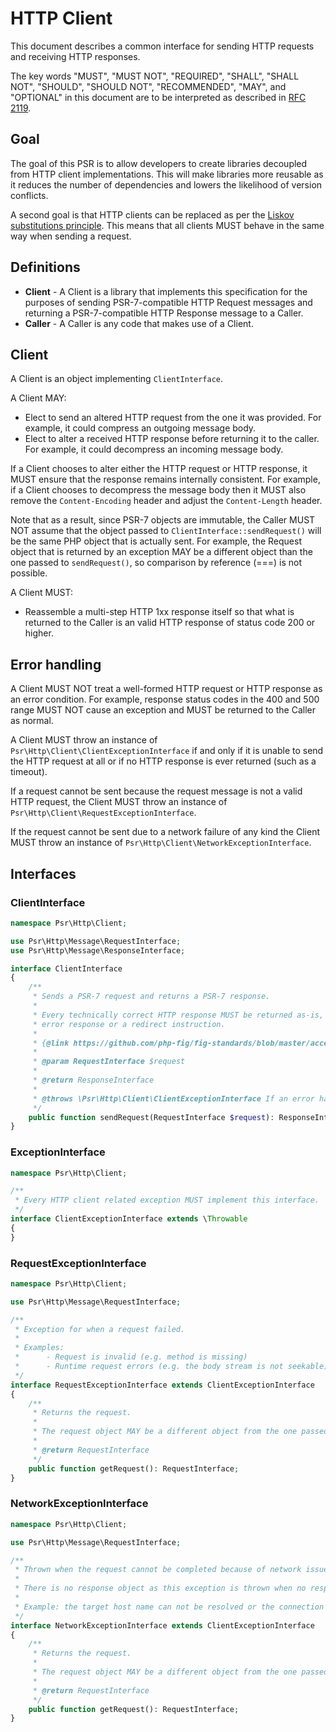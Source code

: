 HTTP Client
===========

This document describes a common interface for sending HTTP requests and receiving HTTP responses.

The key words "MUST", "MUST NOT", "REQUIRED", "SHALL", "SHALL NOT", "SHOULD",
"SHOULD NOT", "RECOMMENDED", "MAY", and "OPTIONAL" in this document are to be
interpreted as described in [RFC 2119](http://tools.ietf.org/html/rfc2119).

## Goal

The goal of this PSR is to allow developers to create libraries decoupled from HTTP client
implementations. This will make libraries more reusable as it reduces the number of
dependencies and lowers the likelihood of version conflicts.

A second goal is that HTTP clients can be replaced as per the
[Liskov substitutions principle][Liskov]. This means that all clients MUST behave in the
same way when sending a request.

## Definitions

* **Client** - A Client is a library that implements this specification for the purposes of
sending PSR-7-compatible HTTP Request messages and returning a PSR-7-compatible HTTP Response message to a Caller.
* **Caller** - A Caller is any code that makes use of a Client.

## Client

A Client is an object implementing `ClientInterface`.

A Client MAY:

* Elect to send an altered HTTP request from the one it was provided.  For example, it could
compress an outgoing message body.
* Elect to alter a received HTTP response before returning it to the caller. For example, it could
decompress an incoming message body.

If a Client chooses to alter either the HTTP request or HTTP response, it MUST ensure that the
response remains internally consistent.  For example, if a Client chooses to decompress the message
body then it MUST also remove the `Content-Encoding` header and adjust the `Content-Length` header.

Note that as a result, since PSR-7 objects are immutable, the Caller MUST NOT assume that the object passed to
`ClientInterface::sendRequest()` will be the same PHP object that is actually sent. For example, the Request object
that is returned by an exception MAY be a different object than the one passed to `sendRequest()`, so comparison
by reference (===) is not possible.

A Client MUST:

* Reassemble a multi-step HTTP 1xx response itself so that what is returned to the Caller is an valid HTTP response
of status code 200 or higher.

## Error handling

A Client MUST NOT treat a well-formed HTTP request or HTTP response as an error condition.  For example, response
status codes in the 400 and 500 range MUST NOT cause an exception and MUST be returned to the Caller as normal.

A Client MUST throw an instance of `Psr\Http\Client\ClientExceptionInterface` if and only if it is unable to send
the HTTP request at all or if no HTTP response is ever returned (such as a timeout).

If a request cannot be sent because the request message is not a valid HTTP request, the Client MUST throw an instance
of `Psr\Http\Client\RequestExceptionInterface`.

If the request cannot be sent due to a network failure of any kind the Client MUST throw an instance of
`Psr\Http\Client\NetworkExceptionInterface`.

## Interfaces

### ClientInterface

```php
namespace Psr\Http\Client;

use Psr\Http\Message\RequestInterface;
use Psr\Http\Message\ResponseInterface;

interface ClientInterface
{
    /**
     * Sends a PSR-7 request and returns a PSR-7 response.
     *
     * Every technically correct HTTP response MUST be returned as-is, even if it represents an HTTP
     * error response or a redirect instruction.
     *
     * {@link https://github.com/php-fig/fig-standards/blob/master/accepted/PSR-7-http-message-meta.md#why-value-objects}
     *
     * @param RequestInterface $request
     *
     * @return ResponseInterface
     *
     * @throws \Psr\Http\Client\ClientExceptionInterface If an error happens while processing the request.
     */
    public function sendRequest(RequestInterface $request): ResponseInterface;
}
```

### ExceptionInterface

```php
namespace Psr\Http\Client;

/**
 * Every HTTP client related exception MUST implement this interface.
 */
interface ClientExceptionInterface extends \Throwable
{
}
```

### RequestExceptionInterface

```php
namespace Psr\Http\Client;

use Psr\Http\Message\RequestInterface;

/**
 * Exception for when a request failed.
 *
 * Examples:
 *      - Request is invalid (e.g. method is missing)
 *      - Runtime request errors (e.g. the body stream is not seekable)
 */
interface RequestExceptionInterface extends ClientExceptionInterface
{
    /**
     * Returns the request.
     *
     * The request object MAY be a different object from the one passed to ClientInterface::sendRequest()
     *
     * @return RequestInterface
     */
    public function getRequest(): RequestInterface;
}
```

### NetworkExceptionInterface

```php
namespace Psr\Http\Client;

use Psr\Http\Message\RequestInterface;

/**
 * Thrown when the request cannot be completed because of network issues.
 *
 * There is no response object as this exception is thrown when no response has been received.
 *
 * Example: the target host name can not be resolved or the connection failed.
 */
interface NetworkExceptionInterface extends ClientExceptionInterface
{
    /**
     * Returns the request.
     *
     * The request object MAY be a different object from the one passed to ClientInterface::sendRequest()
     *
     * @return RequestInterface
     */
    public function getRequest(): RequestInterface;
}
```

[Liskov]: https://en.wikipedia.org/wiki/Liskov_substitution_principle
